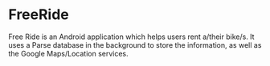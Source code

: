 # FreeRide

Free Ride is an Android application which helps users rent a/their bike/s. It uses a Parse database in the background to store the information, as well as the Google Maps/Location services.
